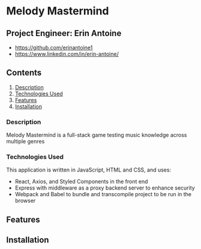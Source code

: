 # Melody Mastermind

## Project Engineer: Erin Antoine
* https://github.com/erinantoine1
* https://www.linkedin.com/in/erin-antoine/

## Contents
1. [Description](#description)
2. [Technologies Used](#techUsed)
3. [Features](#features)
4. [Installation](#installation)
<!--     1. [Sub paragraph](#subparagraph1) -->

### Description <a name="description"></a>

Melody Mastermind is a full-stack game testing music knowledge across multiple genres

### Technologies Used <a name="techUsed"></a>

This application is written in JavaScript, HTML and CSS, and uses:
* React, Axios, and Styled Components in the front end
* Express with middleware as a proxy backend server to enhance security
* Webpack and Babel to bundle and transcompile project to be run in the browser

## Features <a name="features"></a>

## Installation <a name="installation"></a>

<!-- 1. Install packages using the following command

	`npm install`

2. Compile the project using webpack

	`npm run build`

3. Start the server

	`npm start`

4. Rename example.config.js to config.js

	`example.config.js -> config.js`

6. Replace example token with github personal access token

	`TOKEN = 'PUT TOKEN HERE'`

7. Open project in web browser at

	`http://localhost:3000` -->
